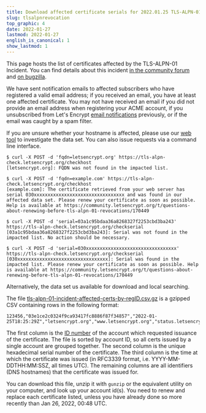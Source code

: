 ```yaml
---
title: Download affected certificate serials for 2022.01.25 TLS-ALPN-01 Incident
slug: tlsalpnrevocation
top_graphic: 4
date: 2022-01-27
lastmod: 2022-01-27
english_is_canonical: 1
show_lastmod: 1
---
```


This page hosts the list of certificates affected by the TLS-ALPN-01 Incident. You can find details about this incident [in the community forum](https://community.letsencrypt.org/t/2022-01-25-issue-with-tls-alpn-01-validation-method/170450) and [on bugzilla](https://bugzilla.mozilla.org/show_bug.cgi?id=1751984).

We have sent notification emails to affected subscribers who have registered a valid email address; if you received an email, you have at least one affected certificate. You may not have received an email if you did not provide an email address when registering your ACME account, if you unsubscribed from Let's Encrypt [email notifications](https://letsencrypt.org/docs/expiration-emails/) previously, or if the email was caught by a spam filter.

If you are unsure whether your hostname is affected, please use our [web tool](https://tls-alpn-check.letsencrypt.org) to investigate the data set. You can also issue requests via a command line interface.
```
$ curl -X POST -d 'fqdn=letsencrypt.org' https://tls-alpn-check.letsencrypt.org/checkhost
[letsencrypt.org]: FQDN was not found in the impacted list.

$ curl -X POST -d 'fqdn=example.com' https://tls-alpn-check.letsencrypt.org/checkhost
[example.com]: The certificate retrieved from your web server has serial 030xxxxxxxxxxxxxxxxxxxxxxxxxxxxxxxxx and was found in our affected data set. Please renew your certificate as soon as possible. Help is available at https://community.letsencrypt.org/t/questions-about-renewing-before-tls-alpn-01-revocations/170449

$ curl -X POST -d 'serial=03a1c95bdaa36a8268327f2253cbd3ba243' https://tls-alpn-check.letsencrypt.org/checkserial
[03a1c95bdaa36a8268327f2253cbd3ba243]: Serial was not found in the impacted list. No action should be necessary.

$ curl -X POST -d 'serial=030xxxxxxxxxxxxxxxxxxxxxxxxxxxxxxxxx' https://tls-alpn-check.letsencrypt.org/checkserial
[030xxxxxxxxxxxxxxxxxxxxxxxxxxxxxxxxx]: Serial was found in the impacted list. Please renew your certificate as soon as possible. Help is available at https://community.letsencrypt.org/t/questions-about-renewing-before-tls-alpn-01-revocations/170449
```

Alternatively, the data set us available for download and local searching.

The file [tls-alpn-01-incident-affected-certs-by-regID.csv.gz](https://tls-alpn-01-data.letsencrypt.org/tls-alpn-01-affected-certs-by-regID.csv.gz) is a gzipped CSV containing rows in the following format:

```csv
123456,"03e1ce2c0324f9ca93417fc8886f87f34857","2022-01-25T18:25:29Z","letsencrypt.org","www.letsencrypt.org","status.letsencrypt.org"
```

The first column is the [ID number](https://letsencrypt.org/docs/account-id/) of the account which requested issuance of the certificate. The file is sorted by account ID, so all certs issued by a single account are grouped together. The second column is the unique hexadecimal serial number of the certificate. The third column is the time at which the certificate was issued (in RFC3339 format, i.e. YYYY-MM-DDTHH:MM:SSZ, all times UTC). The remaining columns are all identifiers (DNS hostnames) that the certificate was issued for.

You can download this file, unzip it with `gunzip` or the equivalent utility on your computer, and look up your account id(s). You need to renew and replace each certificate listed, unless you have already done so more recently than Jan 26, 2022, 00:48 UTC.
